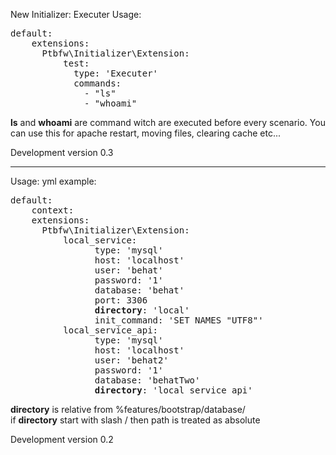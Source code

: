 New Initializer: Executer
Usage:

<pre>
default:
    extensions:
      Ptbfw\Initializer\Extension:
          test:
            type: 'Executer'
            commands:
              - "ls"
              - "whoami"
</pre>

<b>ls</b> and <b>whoami</b> are command witch are executed before every scenario.
You can use this for apache restart, moving files, clearing cache etc...

Development version 0.3

<hr>

Usage:
yml example:
<pre>
default:
    context:
    extensions:
      Ptbfw\Initializer\Extension:
          local_service:
                type: 'mysql'
                host: 'localhost'
                user: 'behat'
                password: '1'
                database: 'behat'
                port: 3306
                <b>directory</b>: 'local'
                init_command: 'SET NAMES "UTF8"'
          local_service_api:
                type: 'mysql'
                host: 'localhost'
                user: 'behat2'
                password: '1'
                database: 'behatTwo'
                <b>directory</b>: 'local_service_api'
</pre>

<b>directory</b> is relative from %features/bootstrap/database/<br>
if <b>directory</b> start with slash / then path is treated as absolute

Development version 0.2